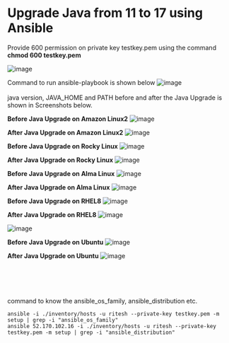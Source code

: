# Upgrade Java from 11 to 17 using Ansible

Provide 600 permission on private key  testkey.pem using the command **chmod 600 testkey.pem** 

![image](https://github.com/user-attachments/assets/21a17602-164a-4d77-b46e-9c64b6986562)

Command to run ansible-playbook is shown below
![image](https://github.com/user-attachments/assets/d7bd21d6-10a5-40a7-a41c-eb9453cca651)
<br><br/>
java version, JAVA_HOME and PATH before and after the Java Upgrade is shown in Screenshots below.

**Before Java Upgrade on Amazon Linux2**
![image](https://github.com/user-attachments/assets/51a0d159-bd97-4842-b61e-7e41edacf011)

**After Java Upgrade on Amazon Linux2**
![image](https://github.com/user-attachments/assets/12b118a0-ddce-4075-8f69-e2866cb6699d)

**Before Java Upgrade on Rocky Linux**
![image](https://github.com/user-attachments/assets/828051e5-4af5-4c60-b6bc-c873ebed8dc3)

**After Java Upgrade on Rocky Linux**
![image](https://github.com/user-attachments/assets/d902140d-c9bf-4bdf-9936-e29fd6dc5bb1)

**Before Java Upgrade on Alma Linux**
![image](https://github.com/user-attachments/assets/eae08a9d-ab16-4da9-82d6-36db82940593)

**After Java Upgrade on Alma Linux**
![image](https://github.com/user-attachments/assets/4a1dbf5c-f5d8-4078-9e14-e0d1a9f5e7d6)

**Before Java Upgrade on RHEL8**
![image](https://github.com/user-attachments/assets/eeeedec0-97ee-4fed-8f09-462942adf2ab)

**After Java Upgrade on RHEL8**
![image](https://github.com/user-attachments/assets/e50b42b9-4d38-4758-804e-159a9189c3c3)

![image](https://github.com/user-attachments/assets/9c523538-323d-4216-8752-d85c87b3b9f5)

**Before Java Upgrade on Ubuntu**
![image](https://github.com/user-attachments/assets/dc2d905b-5254-470c-91c9-c429fda371eb)

**After Java Upgrade on Ubuntu**
![image](https://github.com/user-attachments/assets/0d49f955-386b-47c0-b039-efc52ffa9daa)
<br><br/>
<br><br/>
<br><br/>
command to know the ansible_os_family, ansible_distribution etc.
```
ansible -i ./inventory/hosts -u ritesh --private-key testkey.pem -m setup | grep -i "ansible_os_family"
ansible 52.170.102.16 -i ./inventory/hosts -u ritesh --private-key testkey.pem -m setup | grep -i "ansible_distribution"
```
